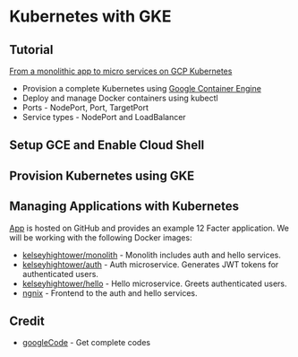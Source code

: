 # Kubernetes with GKE

## Tutorial

[From a monolithic app to micro services on GCP Kubernetes](https://bogotobogo.com/DevOps/Docker/Docker-from-Monolithic-to-Micro-services-GCP-Kubernetes.php) 

* Provision a complete Kubernetes using [Google Container Engine](https://cloud.google.com/container-engine)
* Deploy and manage Docker containers using kubectl
* Ports - NodePort, Port, TargetPort
* Service types - NodePort and LoadBalancer



## Setup GCE and Enable Cloud Shell 

## Provision Kubernetes using GKE

## Managing Applications with Kubernetes

[App](https://github.com/kelseyhightower/app) is hosted on GitHub and provides an example 12 Facter application. We will be working with the following Docker images:

* [kelseyhightower/monolith](https://hub.docker.com/r/kelseyhightower/monolith) - Monolith includes auth and hello services.
* [kelseyhightower/auth](https://hub.docker.com/r/kelseyhightower/auth) - Auth microservice. Generates JWT tokens for authenticated users.
* [kelseyhightower/hello](https://hub.docker.com/r/kelseyhightower/hello) - Hello microservice. Greets authenticated users.
* [ngnix](https://hub.docker.com/_/nginx) - Frontend to the auth and hello services.


## Credit
* [googleCode](https://github.com/googlecodelabs/orchestrate-with-kubernetes.git) - Get complete codes
